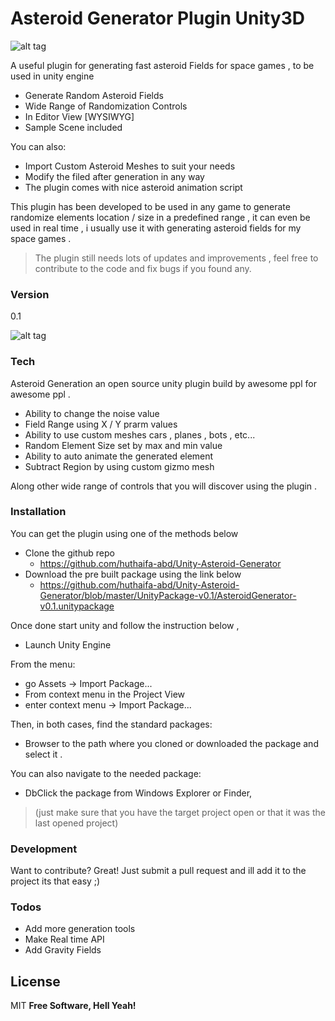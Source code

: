 # Asteroid Generator Plugin Unity3D
![alt tag](https://github.com/huthaifa-abd/Unity-Asteroid-Generator/blob/develop/Docs/Images/Logo.png?raw=true)

A useful plugin for generating fast asteroid Fields for space games , to be used in unity engine

  - Generate Random Asteroid Fields
  - Wide Range of Randomization Controls
  - In Editor View [WYSIWYG] 
  - Sample Scene included

You can also:
  - Import Custom Asteroid Meshes to suit your needs
  - Modify the filed after generation in any way 
  - The plugin comes with nice asteroid animation script

This plugin has been developed to be used in any game to generate randomize elements location / size in a predefined range , it can even be used in real time , i usually use it with generating asteroid fields for my space games . 

>The plugin still needs lots of updates and improvements , feel free to contribute to the code and fix bugs if you found any. 

### Version
0.1

![alt tag](https://github.com/huthaifa-abd/Unity-Asteroid-Generator/blob/develop/Docs/Images/Asteroid%20Generator%20-%20Showcase%2001.png?raw=true)

### Tech

Asteroid Generation an open source unity plugin build by awesome ppl for awesome ppl .

* Ability to change the noise value 
* Field Range using X / Y prarm values
* Ability to use custom meshes cars , planes , bots , etc...
* Random Element Size set by max and min value
* Ability to auto animate the generated element
* Subtract Region by using custom gizmo mesh 

Along other wide range of controls that you will discover using the plugin . 

### Installation

You can get the plugin using one of the methods below 

* Clone the github repo 
    * https://github.com/huthaifa-abd/Unity-Asteroid-Generator
* Download the pre built package using the link below 
    * https://github.com/huthaifa-abd/Unity-Asteroid-Generator/blob/master/UnityPackage-v0.1/AsteroidGenerator-v0.1.unitypackage

Once done start unity and follow the instruction below , 

* Launch Unity Engine

From the menu:
* go Assets -> Import Package...
* From context menu in the Project View
* enter context menu -> Import Package...

Then, in both cases, find the standard packages:
* Browser to the path where you cloned or downloaded the package and select it .

You can also navigate to the needed package:

* DbClick the package from Windows Explorer or Finder,
>(just make sure that you have the target project open or that it was the last opened project)


### Development

Want to contribute? Great! Just submit a pull request and ill add it to the project its that easy ;)

### Todos

 - Add more generation tools
 - Make Real time API
 - Add Gravity Fields

License
----
MIT
**Free Software, Hell Yeah!**
